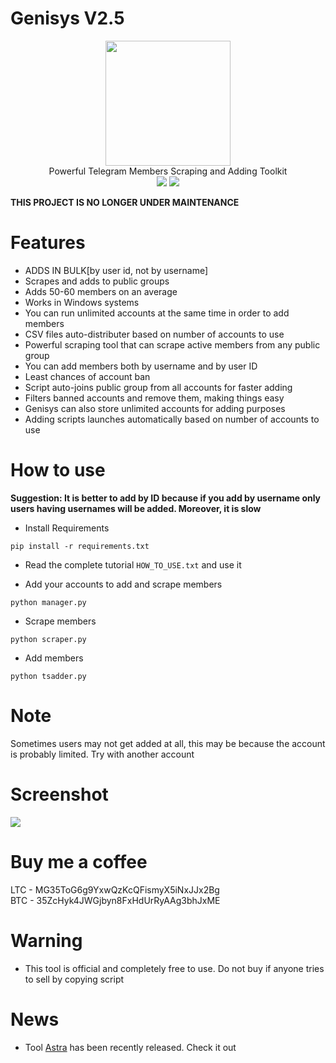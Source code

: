 # Genisys V2.5
<p align='center'>
  <img src="https://github.com/Cryptonian007/Genisys/blob/main/img/GENISYS.png" width="200" height="200"><br>
  Powerful Telegram Members Scraping and Adding Toolkit<br>
  <a href="https://telegram.me/Techmedies_1"><img src="https://img.shields.io/badge/Telegram-Techmedies-green"></a> <a href="https://twitter.com/cryptonian007?lang=en"><img src="https://img.shields.io/badge/FollowOn-Twitter-green"></a>
  </p>
<b> THIS PROJECT IS NO LONGER UNDER MAINTENANCE</b>

# Features

* ADDS IN BULK[by user id, not by username]
* Scrapes and adds to public groups
* Adds 50-60 members on an average
* Works in Windows systems
* You can run unlimited accounts at the same time in order to add members
* CSV files auto-distributer based on number of accounts to use
* Powerful scraping tool that can scrape active members from any public group
* You can add members both by username and by user ID
* Least chances of account ban
* Script auto-joins public group from all accounts for faster adding
* Filters banned accounts and remove them, making things easy
* Genisys can also store unlimited accounts for adding purposes
* Adding scripts launches automatically based on number of accounts to use

# How to use

<b>Suggestion: It is better to add by ID because if you add by username only users having usernames will be added. Moreover, it is slow</b>

* Install Requirements

`pip install -r requirements.txt`

* Read the complete tutorial `HOW_TO_USE.txt` and use it

* Add your accounts to add and scrape members

`python manager.py`

* Scrape members

`python scraper.py`

* Add members

`python tsadder.py`

# Note

Sometimes users may not get added at all, this may be because the account is probably limited. Try with another account

# Screenshot

  <img src="https://github.com/Cryptonian007/Genisys/blob/main/img/Screenshot%202021-07-20%20094612.png">
  </p>

# Buy me a coffee

LTC - MG35ToG6g9YxwQzKcQFismyX5iNxJJx2Bg<br>
BTC - 35ZcHyk4JWGjbyn8FxHdUrRyAAg3bhJxME

# Warning

* This tool is official and completely free to use. Do not buy if anyone tries to sell by copying script

# News

* Tool [Astra](https://github.com/Cryptonian007/Astra.git) has been recently released. Check it out
